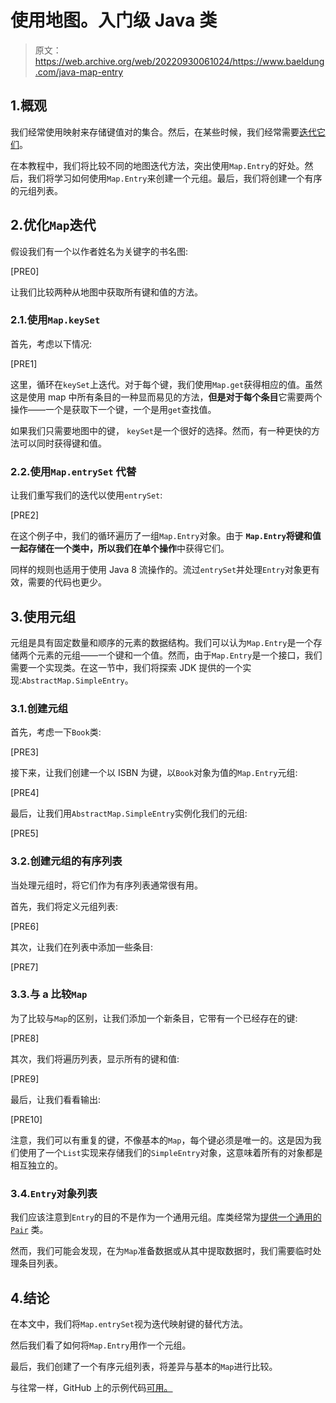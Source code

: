 # 使用地图。入门级 Java 类

> 原文：<https://web.archive.org/web/20220930061024/https://www.baeldung.com/java-map-entry>

## 1.概观

我们经常使用映射来存储键值对的集合。然后，在某些时候，我们经常需要[迭代它们](/web/20220816155319/https://www.baeldung.com/java-iterate-map)。

在本教程中，我们将比较不同的地图迭代方法，突出使用`Map.Entry`的好处。然后，我们将学习如何使用`Map.Entry`来创建一个元组。最后，我们将创建一个有序的元组列表。

## 2.优化`Map`迭代

假设我们有一个以作者姓名为关键字的书名图:

[PRE0]

让我们比较两种从地图中获取所有键和值的方法。

### 2.1.使用`Map.keySet`

首先，考虑以下情况:

[PRE1]

这里，循环在`keySet`上迭代。对于每个键，我们使用`Map.get`获得相应的值。虽然这是使用 map 中所有条目的一种显而易见的方法，**但是对于每个条目**它需要两个操作——一个是获取下一个键，一个是用`get`查找值。

如果我们只需要地图中的键， `keySet`是一个很好的选择。然而，有一种更快的方法可以同时获得键和值。

### 2.2.使用`Map.entrySet` 代替

让我们重写我们的迭代以使用`entrySet`:

[PRE2]

在这个例子中，我们的循环遍历了一组`Map.Entry`对象。由于 **`Map.Entry`将键和值一起存储在一个类中，所以我们在单个操作**中获得它们。

同样的规则也适用于使用 Java 8 流操作的。流过`entrySet`并处理`Entry`对象更有效，需要的代码也更少。

## 3.使用元组

元组是具有固定数量和顺序的元素的数据结构。我们可以认为`Map.Entry`是一个存储两个元素的元组——一个键和一个值。然而，由于`Map.Entry`是一个接口，我们需要一个实现类。在这一节中，我们将探索 JDK 提供的一个实现:`AbstractMap.SimpleEntry`。

### 3.1.创建元组

首先，考虑一下`Book`类:

[PRE3]

接下来，让我们创建一个以 ISBN 为键，以`Book`对象为值的`Map.Entry`元组:

[PRE4]

最后，让我们用`AbstractMap.SimpleEntry`实例化我们的元组:

[PRE5]

### 3.2.创建元组的有序列表

当处理元组时，将它们作为有序列表通常很有用。

首先，我们将定义元组列表:

[PRE6]

其次，让我们在列表中添加一些条目:

[PRE7]

### 3.3.与 a 比较`Map`

为了比较与`Map`的区别，让我们添加一个新条目，它带有一个已经存在的键:

[PRE8]

其次，我们将遍历列表，显示所有的键和值:

[PRE9]

最后，让我们看看输出:

[PRE10]

注意，我们可以有重复的键，不像基本的`Map`，每个键必须是唯一的。这是因为我们使用了一个`List`实现来存储我们的`SimpleEntry`对象，这意味着所有的对象都是相互独立的。

### 3.4.`Entry`对象列表

我们应该注意到`Entry`的目的不是作为一个通用元组。库类经常为[提供一个通用的`Pair`](/web/20220816155319/https://www.baeldung.com/java-pairs) 类。

然而，我们可能会发现，在为`Map`准备数据或从其中提取数据时，我们需要临时处理条目列表。

## 4.结论

在本文中，我们将`Map.entrySet`视为迭代映射键的替代方法。

然后我们看了如何将`Map.Entry`用作一个元组。

最后，我们创建了一个有序元组列表，将差异与基本的`Map`进行比较。

与往常一样，GitHub 上的示例代码[可用。](https://web.archive.org/web/20220816155319/https://github.com/eugenp/tutorials/tree/master/core-java-modules/core-java-collections-maps-5)